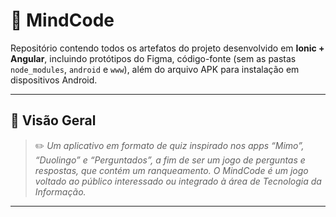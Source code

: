 # 📱 MindCode

Repositório contendo todos os artefatos do projeto desenvolvido em **Ionic + Angular**, incluindo protótipos do Figma, código-fonte (sem as pastas `node_modules`, `android` e `www`), além do arquivo APK para instalação em dispositivos Android.

---

## 🧠 Visão Geral

> ✏️ _Um aplicativo em formato de quiz inspirado nos apps “Mimo”, “Duolingo” e “Perguntados”, a fim de ser um jogo de perguntas e respostas, que contém um ranqueamento. O MindCode é um jogo voltado ao público interessado ou integrado à área de Tecnologia da Informação._

---

